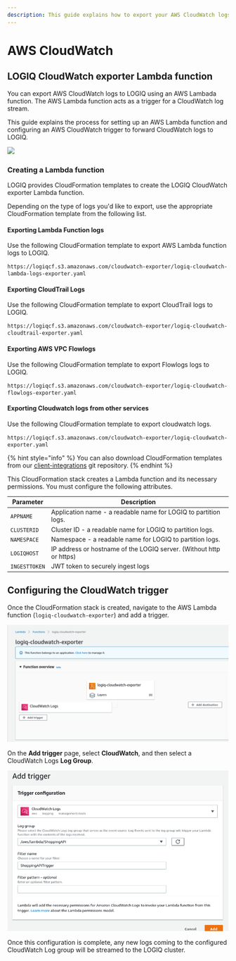 ```yaml
---
description: This guide explains how to export your AWS CloudWatch logs to LOGIQ.
---
```


# AWS CloudWatch

## LOGIQ CloudWatch exporter Lambda function

You can export AWS CloudWatch logs to LOGIQ using an AWS Lambada function. The AWS Lambda function acts as a trigger for a CloudWatch log stream.&#x20;

This guide explains the process for setting up an AWS Lambda function and configuring an AWS CloudWatch trigger to forward CloudWatch logs to LOGIQ.

![](../../.gitbook/assets/flash-high-level-cloudwatch\(1\).png)

### Creating a Lambda function

LOGIQ provides CloudFormation templates to create the LOGIQ CloudWatch exporter Lambda function.&#x20;

Depending on the type of logs you'd like to export, use the appropriate CloudFormation template from the following list.&#x20;

#### Exporting Lambda Function logs

Use the following CloudFormation template to export AWS Lambda function logs to LOGIQ.

```
https://logiqcf.s3.amazonaws.com/cloudwatch-exporter/logiq-cloudwatch-lambda-logs-exporter.yaml
```

#### Exporting CloudTrail Logs

Use the following CloudFormation template to export CloudTrail logs to LOGIQ.

```
https://logiqcf.s3.amazonaws.com/cloudwatch-exporter/logiq-cloudwatch-cloudtrail-exporter.yaml
```

#### Exporting AWS VPC Flowlogs

Use the following CloudFormation template to export Flowlogs logs to LOGIQ.

```
https://logiqcf.s3.amazonaws.com/cloudwatch-exporter/logiq-cloudwatch-flowlogs-exporter.yaml
```

#### Exporting Cloudwatch logs from other services

Use the following CloudFormation template to export cloudwatch logs.&#x20;

```
https://logiqcf.s3.amazonaws.com/cloudwatch-exporter/logiq-cloudwatch-exporter.yaml
```

{% hint style="info" %}
You can also download CloudFormation templates from our [client-integrations](https://bitbucket.org/logiqcloud/client-integrations/src/master/cloudwatch-exporter/) git repository.
{% endhint %}

This CloudFormation stack creates a Lambda function and its necessary permissions. You must configure the following attributes.

| Parameter     | Description                                                         |
| ------------- | ------------------------------------------------------------------- |
| `APPNAME`     | Application name - a readable name for LOGIQ to partition logs.     |
| `CLUSTERID`   | Cluster ID - a readable name for LOGIQ to partition logs.           |
| `NAMESPACE`   | Namespace - a readable name for LOGIQ to partition logs.            |
| `LOGIQHOST`   | IP address or hostname of the LOGIQ server. (Without http or https) |
| `INGESTTOKEN` | JWT token to securely ingest logs                                   |

## Configuring the CloudWatch trigger

Once the CloudFormation stack is created, navigate to the AWS Lambda function (`logiq-cloudwatch-exporter`) and add a trigger.&#x20;

![](<../../.gitbook/assets/image (3).png>)

On the **Add trigger** page, select **CloudWatch**, and then select a CloudWatch Logs **Log Group**.&#x20;

![](<../../.gitbook/assets/image (4).png>)

Once this configuration is complete, any new logs coming to the configured CloudWatch Log group will be streamed to the LOGIQ cluster.
